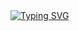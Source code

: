 <a href="https://git.io/typing-svg">
<img src="https://readme-typing-svg.demolab.com?font=Fira+Code&pause=1000&random=false&width=435&lines=Hi+%F0%9F%91%8B%2C+I'm+Vladimir+Balabanov+" 
alt="Typing SVG" />
</a>